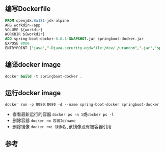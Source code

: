 ## 编写Dockerfile
```sql
FROM openjdk:8u181-jdk-alpine
ARG workdir=/app
VOLUME ${workdir}
WORKDIR ${workdir}
ADD spring-boot-docker-0.0.1-SNAPSHOT.jar springboot-docker.jar
EXPOSE 8080
ENTRYPOINT ["java","-Djava.security.egd=file:/dev/./urandom","-jar","springboot-docker.jar"]
```

## 编译docker image
```sql
docker build -t springboot-docker . 
```
## 运行docker image
```
docker run -p 8080:8080 -d --name spring-boot-docker springboot-docker
```

* 查看最新运行的容器 `docker ps -n 1`或`docker ps -l`
* 删除容器 `docker rm 容器Id/name`
* 删除镜像 `docker rmi 镜像名` ,该镜像没有被容器引用

## 参考
